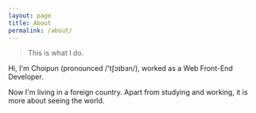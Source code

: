 ```yaml
---
layout: page
title: About
permalink: /about/
---
```


> This is what I do.

Hi, I'm Choipun (pronounced /'tʃɔɪbɜn/), worked as a Web Front-End Developer.

Now I'm living in a foreign country. Apart from studying and working, it is more about seeing the world.

[Echo]: http://www.app-echo.com/#/